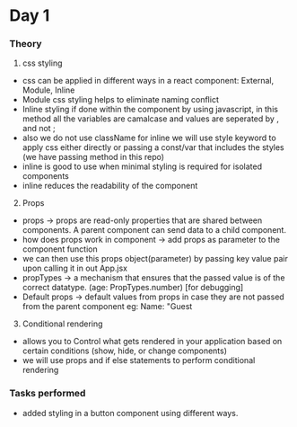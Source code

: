 # Day 1

### Theory

1. css styling

- css can be applied in different ways in a react component: External, Module, Inline
- Module css styling helps to eliminate naming conflict
- Inline styling if done within the component by using javascript, in this method all the variables are camalcase and values are seperated by , and not ;
- also we do not use className for inline we will use style keyword to apply css either directly or passing a const/var that includes the styles (we have passing method in this repo)
- inline is good to use when minimal styling is required for isolated components
- inline reduces the readability of the component

2. Props

- props -> props are read-only properties that are shared between components. A parent component can send data to a child component.
- how does props work in component -> add props as parameter to the component function
- we can then use this props object(parameter) by passing key value pair upon calling it in out App.jsx
- propTypes -> a mechanism that ensures that the passed value is of the correct datatype.
  (age: PropTypes.number) [for debugging]
- Default props -> default values from props in case they are not passed from the parent component eg: Name: "Guest

3. Conditional rendering

- allows you to Control what gets rendered
  in your application based on certain conditions
  (show, hide, or change components)
- we will use props and if else statements to perform conditional rendering

### Tasks performed

- added styling in a button component using different ways.
